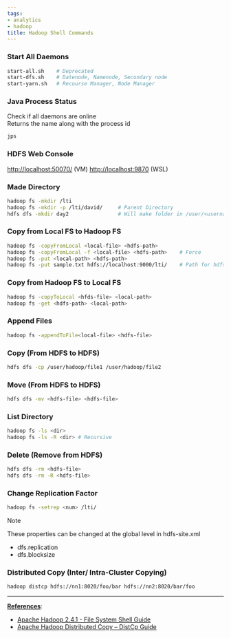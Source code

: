```yaml
---
tags:
- analytics
- hadoop
title: Hadoop Shell Commands
---
```


### Start All Daemons

````bash
start-all.sh 	# Deprecated
start-dfs.sh 	# Datenode, Namenode, Secondary node
start-yarn.sh 	# Recourse Manager, Node Manager
````

### Java Process Status

Check if all daemons are online  
Returns the name along with the process id

````bash
jps 
````

### HDFS Web Console

<http://localhost:50070/> (VM)
<http://localhost:9870> (WSL)

### Made Directory

````bash
hadoop fs -mkdir /lti
hadoop fs -mkdir -p /lti/david/ 	# Parent Directory
hdfs dfs -mkdir day2 				# Will make folder in /user/<username>/
````

### Copy from Local FS to Hadoop FS

````bash
hadoop fs -copyFromLocal <local-file> <hdfs-path>
hadoop fs -copyFromLocal -f <local-file> <hdfs-path> 	# Force
hadoop fs -put <local-path> <hdfs-path>
hadoop fs -put sample.txt hdfs://localhost:9000/lti/ 	# Path for hdfs on other system
````

### Copy from Hadoop FS to Local FS

````bash
hadoop fs -copyToLocal <hfds-file> <local-path>
hadoop fs -get <hdfs-path> <local-path>
````

### Append Files

````bash
hadoop fs -appendToFile<local-file> <hdfs-file>
````

### Copy (From HDFS to HDFS)

````bash
hdfs dfs -cp /user/hadoop/file1 /user/hadoop/file2
````

### Move (From HDFS to HDFS)

````bash
hdfs dfs -mv <hdfs-file> <hdfs-file>
````

### List Directory

````bash
hadoop fs -ls <dir>
hadoop fs -ls -R <dir> # Recursive
````

### Delete (Remove from HDFS)

````bash
hdfs dfs -rm <hdfs-file>
hdfs dfs -rm -R <hdfs-file>
````

### Change Replication Factor

````bash
hadoop fs -setrep <num> /lti/
````

 > [!NOTE]
 > These properties can be changed at the global level in hdfs-site.xml
 > * dfs.replication
 > * dfs.blocksize

### Distributed Copy (Inter/ Intra-Cluster Copying)

````bash
hadoop distcp hdfs://nn1:8020/foo/bar hdfs://nn2:8020/bar/foo
````

---

**<u>References</u>**:

* [Apache Hadoop 2.4.1 - File System Shell Guide](https://hadoop.apache.org/docs/r2.4.1/hadoop-project-dist/hadoop-common/FileSystemShell.html)
* [Apache Hadoop Distributed Copy – DistCp Guide](https://hadoop.apache.org/docs/current/hadoop-distcp/DistCp.html)